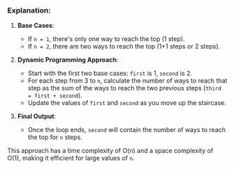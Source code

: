 ### Explanation:

1.  **Base Cases**:
    
    -   If `n = 1`, there's only one way to reach the top (1 step).
    -   If `n = 2`, there are two ways to reach the top (1+1 steps or 2 steps).
2.  **Dynamic Programming Approach**:
    
    -   Start with the first two base cases: `first` is 1, `second` is 2.
    -   For each step from 3 to `n`, calculate the number of ways to reach that step as the sum of the ways to reach the two previous steps (`third = first + second`).
    -   Update the values of `first` and `second` as you move up the staircase.
3.  **Final Output**:
    
    -   Once the loop ends, `second` will contain the number of ways to reach the top for `n` steps.

This approach has a time complexity of O(n) and a space complexity of O(1), making it efficient for large values of `n`.
